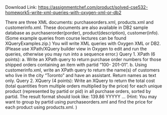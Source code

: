 Download Link: https://assignmentchef.com/product/solved-cse532-homework5-write-xml-queries-with-oxygen-xml-or-db2
<br>



There are three XML documents: purchaseorders.xml, products.xml and customerinfo.xml. These documents are also available in DB2 sample database as purchaserorder(porder), product(description), customer(info). (Some example queries from course lectures can be found XQueryExamples.zip.) You will write XML queries with Oxygen XML or DB2. (Please use XPath/XQuery builder view in Oxygen to edit and run the queries, otherwise you may run into a sequence error.) Query 1. XPath (6 points): a. Write an XPath query to return purchase order numbers for those shipped orders containing an item with partid “100- 201-01”. b. Using customerinfo.xml, write an XPath query to return the name(s) of customers who live in the city “Toronto” and have an assistant. Return names as text only. Query 2. XQuery (4 points): Write an XQuery to return the total cost (total quantities from multiple orders multiplied by the price) for each unique product (represented by partid or pid) in all purchase orders, sorted by partid. The result format should look like: 139.86 YYYYY … (Hint: You may want to group by partid using purchaseorders.xml and find the price for each product using products.xml. )